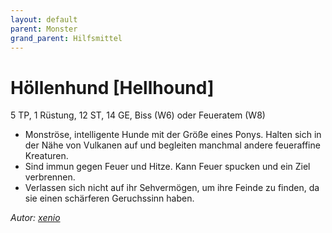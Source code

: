 ```yaml
---
layout: default
parent: Monster
grand_parent: Hilfsmittel
---
```


# Höllenhund [Hellhound]
5 TP, 1 Rüstung, 12 ST, 14 GE, Biss (W6) oder Feueratem (W8)
- Monströse, intelligente Hunde mit der Größe eines Ponys. Halten sich in der Nähe von Vulkanen auf und begleiten manchmal andere feueraffine Kreaturen.
- Sind immun gegen Feuer und Hitze. Kann Feuer spucken und ein Ziel verbrennen.
- Verlassen sich nicht auf ihr Sehvermögen, um ihre Feinde zu finden, da sie einen schärferen Geruchssinn haben.

*Autor: [xenio](https://xenioinabottle.blogspot.com)*
